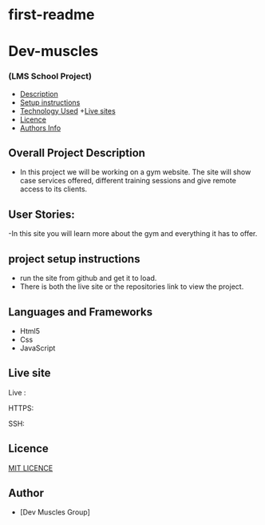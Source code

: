 # first-readme
# Dev-muscles

### (LMS School Project)

+ [Description](#overall-project-description)
+ [Setup instructions](#setup-instructions)
+ [Technology Used](#languages-and-frameworks)
+[Live sites](#live-sistes)
+ [Licence](#Licence)
+ [Authors Info](#Author)
## Overall Project Description

- In this project we will be working on a gym website. The site will show case services offered, different training sessions and give remote access to its clients.

## User Stories:
-In this site you will learn more about the gym and everything it has to offer.

## project setup instructions
 - run the site from github and get it to load.
 - There is both the live site or the repositories link to view the project.
 
## Languages and Frameworks

- Html5
- Css 
- JavaScript

## Live site 

Live : 



HTTPS: 

SSH: 

## Licence
[MIT LICENCE](LICENSE)
## Author

- [Dev Muscles Group]